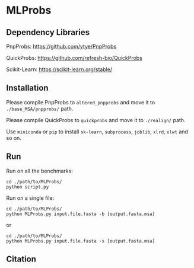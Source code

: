# MLProbs

## Dependency Libraries
PnpProbs: https://github.com/ytye/PnpProbs

QuickProbs: https://github.com/refresh-bio/QuickProbs

Scikit-Learn: https://scikit-learn.org/stable/


## Installation
Please compile PnpProbs to `altered_pnpprobs` and move it to `./base_MSA/pnpprobs/` path.

Please compile QuickProbs to `quickprobs` and move it to `./realign/` path.

Use `miniconda` or `pip` to install `sk-learn`, `subprocess`, `joblib`, `xlrd`, `xlwt` and so on.


## Run
Run on all the benchmarks:

```
cd ./path/to/MLProbs/
python script.py
```

Run on a single file:

```
cd ./path/to/MLProbs/
python MLProbs.py input.file.fasta -b [output.fasta.msa]
```
or

```
cd ./path/to/MLProbs/
python MLProbs.py input.file.fasta -s [output.fasta.msa]
```

## Citation
